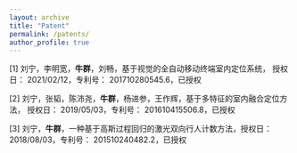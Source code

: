 ```yaml
---
layout: archive
title: "Patent"
permalink: /patents/
author_profile: true
---
```





[1] 刘宁，李明宽，**牛群**，刘畅，基于视觉的全自动移动终端室内定位系统， 授权日： 2021/02/12，专利号： 201710280545.6，已授权

[2] 刘宁，张韬，陈沛尧，**牛群**，杨进参，王作辉，基于多特征的室内融合定位方法， 授权日： 2019/05/03，专利号： 201610415506.8，已授权

[3] 刘宁，**牛群**，一种基于高斯过程回归的激光双向行人计数方法，授权日： 2018/08/03，专利号： 201510240482.2，已授权


